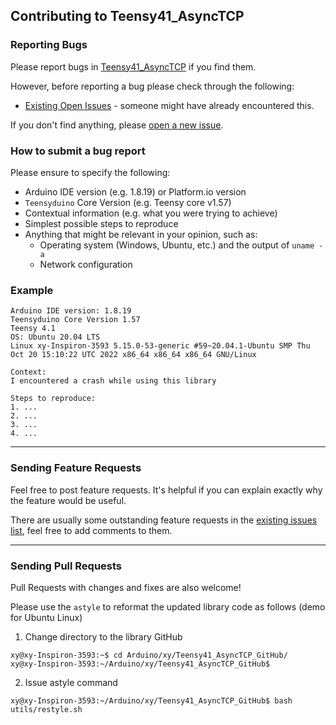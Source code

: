 ## Contributing to Teensy41_AsyncTCP

### Reporting Bugs

Please report bugs in [Teensy41_AsyncTCP](https://github.com/khoih-prog/Teensy41_AsyncTCP/issues/new) if you find them.

However, before reporting a bug please check through the following:

* [Existing Open Issues](https://github.com/khoih-prog/Teensy41_AsyncTCP/issues) - someone might have already encountered this.

If you don't find anything, please [open a new issue](https://github.com/khoih-prog/Teensy41_AsyncTCP/issues/new).

### How to submit a bug report

Please ensure to specify the following:

* Arduino IDE version (e.g. 1.8.19) or Platform.io version
* `Teensyduino` Core Version (e.g. Teensy core v1.57)
* Contextual information (e.g. what you were trying to achieve)
* Simplest possible steps to reproduce
* Anything that might be relevant in your opinion, such as:
  * Operating system (Windows, Ubuntu, etc.) and the output of `uname -a`
  * Network configuration


### Example

```
Arduino IDE version: 1.8.19
Teensyduino Core Version 1.57
Teensy 4.1
OS: Ubuntu 20.04 LTS
Linux xy-Inspiron-3593 5.15.0-53-generic #59~20.04.1-Ubuntu SMP Thu Oct 20 15:10:22 UTC 2022 x86_64 x86_64 x86_64 GNU/Linux

Context:
I encountered a crash while using this library

Steps to reproduce:
1. ...
2. ...
3. ...
4. ...
```

---

### Sending Feature Requests

Feel free to post feature requests. It's helpful if you can explain exactly why the feature would be useful.

There are usually some outstanding feature requests in the [existing issues list](https://github.com/khoih-prog/Teensy41_AsyncTCP/issues?q=is%3Aopen+is%3Aissue+label%3Aenhancement), feel free to add comments to them.

---

### Sending Pull Requests

Pull Requests with changes and fixes are also welcome!

Please use the `astyle` to reformat the updated library code as follows (demo for Ubuntu Linux)

1. Change directory to the library GitHub

```
xy@xy-Inspiron-3593:~$ cd Arduino/xy/Teensy41_AsyncTCP_GitHub/
xy@xy-Inspiron-3593:~/Arduino/xy/Teensy41_AsyncTCP_GitHub$
```

2. Issue astyle command

```
xy@xy-Inspiron-3593:~/Arduino/xy/Teensy41_AsyncTCP_GitHub$ bash utils/restyle.sh
```


